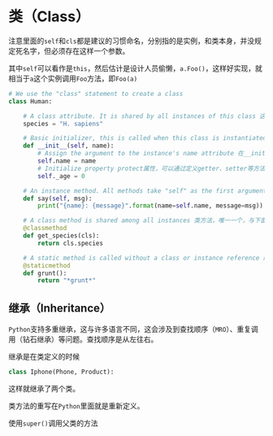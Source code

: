 # 类（Class）

注意里面的`self`和`cls`都是建议的习惯命名，分别指的是实例，和类本身，并没规定死名字，但必须存在这样一个参数。

其中`self`可以看作是`this`，然后估计是设计人员偷懒，`a.Foo()`，这样好实现，就相当于`a`这个实例调用`Foo`方法，即`Foo(a)`

```python
# We use the "class" statement to create a class
class Human:

    # A class attribute. It is shared by all instances of this class 这里叫做类的属性，但其实是单例，类似C#中类的静态成员
    species = "H. sapiens"

    # Basic initializer, this is called when this class is instantiated.类比构造函数, 注意python只有一个"构造函数"，可以通过下面的类方法做到多个构造函数
    def __init__(self, name):
        # Assign the argument to the instance's name attribute 在__init__中定义类的实例属性，每个类不同,这就类似C#中的public属性。
        self.name = name
        # Initialize property protect属性，可以通过定义getter、setter等方法进行外部修改
        self._age = 0

    # An instance method. All methods take "self" as the first argument 实例方法，通过实例来调用，必须要有一个self参数传递实例本身，执行实例方法时自动传值self了。
    def say(self, msg):
        print("{name}: {message}".format(name=self.name, message=msg))

    # A class method is shared among all instances 类方法，唯一一个，与下面staticmethod静态方法很相似，都是通过类名来调用，不过不同的是类方法必须有一个参数cls传递类本身，执行实例方法时自动传值cls了。另外它可以被继承，然后重写。
    @classmethod
    def get_species(cls):
        return cls.species

    # A static method is called without a class or instance reference 静态方法，也是唯一一个，但不需要传递参数，就很像一个全局工具方法。
    @staticmethod
    def grunt():
        return "*grunt*"
```

## 继承（Inheritance）

`Python`支持多重继承，这与许多语言不同，这会涉及到查找顺序（`MRO`）、重复调用（钻石继承）等问题。查找顺序是从左往右。

继承是在类定义的时候

```python
class Iphone(Phone, Product):
```

这样就继承了两个类。

类方法的重写在`Python`里面就是重新定义。

使用`super()`调用父类的方法 